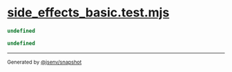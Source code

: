 # [side_effects_basic.test.mjs](../side_effects_basic.test.mjs)

```js
undefined
```

```js
undefined
```

---

<sub>
  Generated by <a href="https://github.com/jsenv/core/tree/main/packages/tooling/snapshot">@jsenv/snapshot</a>
</sub>
